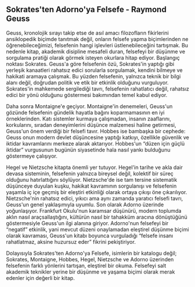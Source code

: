## Sokrates'ten Adorno'ya Felsefe - Raymond Geuss

Geuss, kronolojik sırayı takip etse de asıl amacı filozofların fikirlerini ansiklopedik biçimde tanıtmak değil, onların felsefe yapma biçimlerinden ne öğrenebileceğimizi, felsefenin hangi işlevleri üstlenebileceğini tartışmak. Bu nedenle kitap, akademik disipline mesafeli duran, felsefeyi bir düşünme ve sorgulama pratiği olarak görmek isteyen okurlara hitap ediyor. Başlangıç noktası Sokrates. Geuss'a göre felsefenin özü, Sokrates'in yaptığı gibi yerleşik kanaatleri rahatsız edici sorularla sorgulamak, kendini bilmeye ve hakikati aramaya çalışmak. Bu yüzden felsefenin, yalnızca teknik bir bilgi alanı değil, doğrudan politik ve etik bir etkinlik olduğunu vurguluyor. Sokrates'in mahkemede sergilediği tavrı, felsefenin rahatlatıcı değil, rahatsız edici bir yönü olduğunu göstermesi bakımından temel kabul ediyor.

Daha sonra Montaigne'e geçiyor. Montaigne'in denemeleri, Geuss'un gözünde felsefenin gündelik hayatla bağını koparmamasının en iyi örneklerinden. Katı sistemler kurmaya çalışmadan, insanın zaaflarını, korkularını, sıradan deneyimlerini düşünce malzemesi haline getirmesi, Geuss'un önem verdiği bir felsefi tavır. Hobbes ise bambaşka bir cephede: Geuss onun modern devlet düşüncesine yaptığı katkıyı, özellikle güvenlik ve iktidar kavramlarını merkeze alarak aktarıyor. Hobbes'un “düzen için güçlü iktidar” vurgusunun bugünün siyasetinde hala nasıl yankı bulduğunu göstermeye çalışıyor.

Hegel ve Nietzsche kitapta önemli yer tutuyor. Hegel'in tarihe ve akla dair devasa sisteminin, felsefenin yalnızca bireysel değil, kolektif bir süreç olduğunu hatırlattığını söylüyor. Nietzsche'de ise tam tersine sistematik düşünceye duyulan kuşku, hakikat kavramının sorgulanışı ve felsefenin yaşamla iç içe geçmiş bir eleştiri etkinliği olarak ortaya çıkışı öne çıkarılıyor. Nietzsche'nin rahatsız edici, yıkıcı ama aynı zamanda yaratıcı felsefi tavrı, Geuss'un genel yaklaşımıyla uyumlu. Son olarak Adorno üzerinde yoğunlaşıyor. Frankfurt Okulu'nun karamsar düşünürü, modern toplumda aklın nasıl araçsallaştığını, kültürün nasıl bir tahakküm aracına dönüştüğünü göstermesiyle Geuss'un ilgi alanına giriyor. Adorno'nun felsefeyi bir “negatif” etkinlik, yani mevcut düzeni onaylamadan eleştirel düşünme biçimi olarak kavraması, Geuss'un kitabı boyunca vurguladığı “felsefe insanı rahatlatmaz, aksine huzursuz eder” fikrini pekiştiriyor.

Dolayısıyla Sokrates'ten Adorno'ya Felsefe, isimlerin bir katalogu değil; Sokrates, Montaigne, Hobbes, Hegel, Nietzsche ve Adorno üzerinden felsefenin farklı yönlerini tartışan, eleştirel bir okuma. Felsefeyi salt akademik teknikler yerine bir düşünme ve yaşama biçimi olarak merak edenler için değerli bir kitap.
















